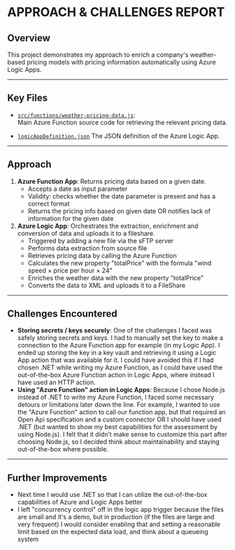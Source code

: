 # APPROACH & CHALLENGES REPORT

## Overview

This project demonstrates my approach to enrich a company's weather-based pricing models with pricing information automatically using Azure Logic Apps.

---

## Key Files

- [`src/functions/weather-pricing-data.js`](src/functions/weather-pricing-data.js):  
  Main Azure Function source code for retrieving the relevant pricing data.

- [`logicAppDefinition.json`](logicAppDefinition.json)
  The JSON definition of the Azure Logic App.

---

## Approach

1. **Azure Function App**:
Returns pricing data based on a given date.
    - Accepts a date as input parameter
    - Validity: checks whether the date parameter is present and has a correct format
    - Returns the pricing info based on given date OR notifies lack of information for the given date
2. **Azure Logic App**:
Orchestrates the extraction, enrichment and conversion of data and uploads it to a fileshare.
    - Triggered by adding a new file via the sFTP server
    - Performs data extraction from source file
    - Retrieves pricing data by calling the Azure Function
    - Calculates the new property "totalPrice" with the formula "wind speed × price per hour × 24"
    - Enriches the weather data with the new property "totalPrice"
    - Converts the data to XML and uploads it to a FileShare

---

## Challenges Encountered

- **Storing secrets / keys securely**:
    One of the challenges I faced was safely storing secrets and keys. I had to manually set the key to make a connection to the Azure Function app for example (in my Logic App). I ended up storing the key in a key vault and retrieving it using a Logic App action that was available for it. I could have avoided this if I had chosen .NET while writing my Azure Function, as I could have used the out-of-the-box Azure Function action in Logic Apps, where instead I have used an HTTP action.
- **Using "Azure Function" action in Logic Apps**:
    Because I chose Node.js instead of .NET to write my Azure Function, I faced some necessary detours or limitations later down the line. For example, I wanted to use the "Azure Function" action to call our function app, but that required an Open Api specification and a custom connector OR I should have used .NET (but wanted to show my best capabilities for the assessment by using Node.js). I felt that it didn't make sense to customize this part after choosing Node.js, so I decided think about maintainability and staying out-of-the-box where possible.

---

## Further Improvements

- Next time I would use .NET so that I can utilize the out-of-the-box capabilities of Azure and Logic Apps better
- I left "concurrency control" off in the logic app trigger because the files are small and it's a demo, but in production (if the files are large and very frequent) I would consider enabling that and setting a reasonable limit based on the expected data load, and think about a queueing system